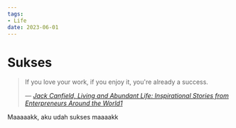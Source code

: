 ```yaml
---
tags:
- Life
date: 2023-06-01
---
```


# Sukses

> If you love your work, if you enjoy it, you're already a success.
>
> — <cite>[Jack Canfield, Living and Abundant Life: Inspirational Stories from Enterpreneurs Around the World][0][1]</cite>

[0]: https://www.goodreads.com/quotes/718623-if-you-love-your-work-if-you-enjoy-it-you-re
[1]: https://www.goodreads.com/book/show/6249329-living-an-abundant-life

Maaaaakk, aku udah sukses maaaakk